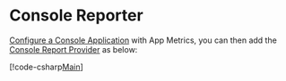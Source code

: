 # Console Reporter

[Configure a Console Application](../getting-started/intro.md#configuring-a-console-application) with App Metrics, you can then add the [Console Report Provider](https://www.nuget.org/packages/App.Metrics.Extensions.Reporting.Console/) as below:

[!code-csharp[Main](../src/samples/AppMetrics.Startup.CodeSnippets/MetricsProgram.cs?highlight=30,31,32,33,18)]